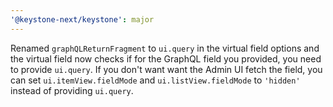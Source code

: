 ```yaml
---
'@keystone-next/keystone': major
---
```


Renamed `graphQLReturnFragment` to `ui.query` in the virtual field options and the virtual field now checks if for the GraphQL field you provided, you need to provide `ui.query`. If you don't want want the Admin UI fetch the field, you can set `ui.itemView.fieldMode` and `ui.listView.fieldMode` to `'hidden'` instead of providing `ui.query`.
